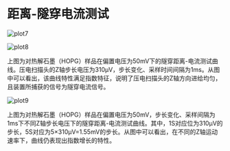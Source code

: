 # 距离-隧穿电流测试

![plot7](E:\GitHub\OpenSTM\Docs\media\plot7.png)

![plot8](E:\GitHub\OpenSTM\Docs\media\plot8.png)

​		上图为对热解石墨（HOPG）样品在偏置电压为50mV下的隧穿距离-电流测试曲线。压电扫描头的Z轴步长电压为310μV，步长变化、采样时间间隔为1ms。从图中可以看出，该曲线特性满足指数特征，说明了压电扫描头的Z轴方向进给均匀，且装置所捕获的信号为隧穿电流信号。

![plot9](E:\GitHub\OpenSTM\Docs\media\plot9.png)

​		上图为对热解石墨（HOPG）样品在偏置电压为50mV，步长变化、采样间隔为1ms下不同Z轴步长电压下的隧穿距离-电流测试曲线。其中，1S对应位为310μV的步长，5S对应为5×310μV=1.55mV的步长。从图中可以看出，在不同的Z轴运动速率下，曲线仍表现出指数增长的特性。